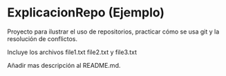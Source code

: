 # ExplicacionRepo (Ejemplo)

Proyecto para ilustrar el uso de repositorios, practicar cómo se usa git y la resolución de conflictos.

Incluye los archivos file1.txt file2.txt y file3.txt

Añadir mas descripción al README.md.

